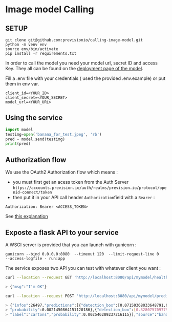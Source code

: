 # Image model Calling

## SETUP

``` 
git clone git@github.com:previsionio/calling-image-model.git
python -m venv env
source env/bin/activate
pip install -r requirements.txt 
```

In order to call the model you need your model url, secret ID and access Key. They all can be found on the [deployment page of the model](https://doc.prevision.io/en/latest/studio/deployments/index.html#inspect-and-monitor-a-deployed-experiment).

Fill a .env file with your credentials ( used the provided .env.example) or put them in env var.

```
client_id=<YOUR_ID>
client_secret=<YOUR_SECRET>
model_url=<YOUR_URL>
```  


## Using the service


```python
import model
testimg=open('banana_for_test.jpeg', 'rb')
pred = model.send(testimg)
print(pred)
``` 

## Authorization flow

We use the OAuth2 Authorization flow which means :

- you must first get an acess token from the Auth Server `https://accounts.prevision.io/auth/realms/prevision.io/protocol/openid-connect/token` 
- then put it in your API call header `Authorization`field  with a `Bearer`  :

```
Authorization: Bearer <ACCESS_TOKEN>
``` 

See [this explanation](https://stackoverflow.com/questions/11068892/oauth-2-0-authorization-header)

## Exposte a flask API to your service

A WSGI server is provided that you can launch with gunicorn :


```
gunicorn --bind 0.0.0.0:8080  --timeout 120  --limit-request-line 0   --access-logfile - run:app
```

The service exposes two API you can test with whatever client you want :


```sh
curl --location --request GET 'http://localhost:8080/api/mymodel/health'

> {"msg":"I'm OK"}

curl --location --request POST 'http://localhost:8080/api/mymodel/prediction' --form 'img=@"./banana_for_test.jpeg"'

> {"infos":26497,"predictions":[{"detection_box":[0.07150368033648791,0.25276153346328784,0.8937960042060988,0.4093567251461988],"label":"pots",
> "probability":0.0021450864151120186},{"detection_box":[0.3280757097791798,0.7875243664717348,0.9400630914826499,0.9928525016244314],
> "label":"cartons","probability":0.002546289237216115}],"source":"banana_for_test.jpeg"}
```